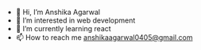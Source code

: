 - 👋 Hi, I’m Anshika Agarwal
- 👀 I’m interested in web development
- 🌱 I’m currently learning react
- 📫 How to reach me anshikaagarwal0405@gmail.com

<!---
Anshika0504/Anshika0504 is a ✨ special ✨ repository because its `README.md` (this file) appears on your GitHub profile.
You can click the Preview link to take a look at your changes.
--->
